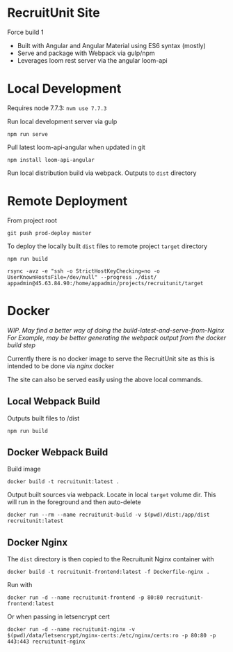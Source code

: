 RecruitUnit Site
============================
Force build 1
- Built with Angular and Angular Material using ES6 syntax (mostly)
- Serve and package with Webpack via gulp/npm
- Leverages loom rest server via the angular loom-api 

# Local Development 
Requires node 7.7.3: `nvm use 7.7.3`

Run local development server via gulp
```
npm run serve
```

Pull latest loom-api-angular when updated in git
```
npm install loom-api-angular
```

Run local distribution build via webpack. Outputs to `dist` directory

# Remote Deployment

From project root

```
git push prod-deploy master
```

To deploy the locally built `dist` files to remote project `target` directory 

```
npm run build

rsync -avz -e "ssh -o StrictHostKeyChecking=no -o UserKnownHostsFile=/dev/null" --progress ./dist/ appadmin@45.63.84.90:/home/appadmin/projects/recruitunit/target
```

# Docker
*WIP. May find a better way of doing the build-latest-and-serve-from-Nginx*
*For Example, may be better generating the webpack output from the docker build step*
 
Currently there is no docker image to serve the RecruitUnit site as this is intended to be done via *nginx* docker

The site can also be served easily using the above local commands.

## Local Webpack Build
Outputs built files to /dist

```
npm run build
```

## Docker Webpack Build
Build image
```
docker build -t recruitunit:latest .
```

Output built sources via webpack. Locate in local `target` volume dir. This will run in the foreground and then auto-delete
```
docker run --rm --name recruitunit-build -v $(pwd)/dist:/app/dist recruitunit:latest
```

## Docker Nginx
The `dist` directory is then copied to the Recruitunit Nginx container with
```
docker build -t recruitunit-frontend:latest -f Dockerfile-nginx .
```

Run with
```
docker run -d --name recruitunit-frontend -p 80:80 recruitunit-frontend:latest
```
Or when passing in letsencrypt cert
```
docker run -d --name recruitunit-nginx -v $(pwd)/data/letsencrypt/nginx-certs:/etc/nginx/certs:ro -p 80:80 -p 443:443 recruitunit-nginx
```